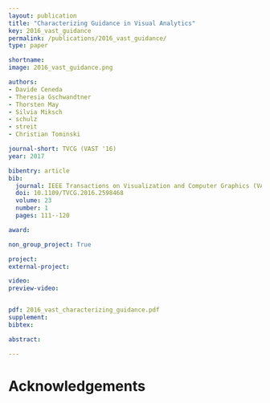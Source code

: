 ```yaml
---
layout: publication
title: "Characterizing Guidance in Visual Analytics"
key: 2016_vast_guidance
permalink: /publications/2016_vast_guidance/
type: paper

shortname:
image: 2016_vast_guidance.png

authors:
- Davide Ceneda
- Theresia Gschwandtner 
- Thorsten May 
- Silvia Miksch 
- schulz
- streit
- Christian Tominski

journal-short: TVCG (VAST '16)
year: 2017

bibentry: article
bib:
  journal: IEEE Transactions on Visualization and Computer Graphics (VAST '16)
  doi: 10.1109/TVCG.2016.2598468
  volume: 23
  number: 1
  pages: 111--120

award:

non_group_project: True

project: 
external-project: 

video: 
preview-video:


pdf: 2016_vast_characterizing_guidance.pdf
supplement:
bibtex:

abstract: 

---
```


# Acknowledgements
